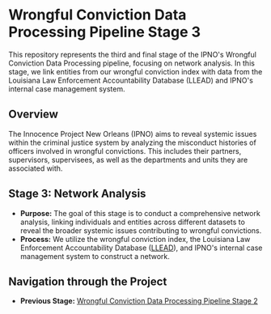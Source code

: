 # Wrongful Conviction Data Processing Pipeline Stage 3

This repository represents the third and final stage of the IPNO's Wrongful Conviction Data Processing pipeline, focusing on network analysis. In this stage, we link entities from our wrongful conviction index with data from the Louisiana Law Enforcement Accountability Database (LLEAD) and IPNO's internal case management system.

## Overview

The Innocence Project New Orleans (IPNO) aims to reveal systemic issues within the criminal justice system by analyzing the misconduct histories of officers involved in wrongful convictions. This includes their partners, supervisors, supervisees, as well as the departments and units they are associated with. 

## Stage 3: Network Analysis

- **Purpose:** The goal of this stage is to conduct a comprehensive network analysis, linking individuals and entities across different datasets to reveal the broader systemic issues contributing to wrongful convictions.
- **Process:** We utilize the wrongful conviction index, the Louisiana Law Enforcement Accountability Database ([LLEAD](https://llead.co/)), and IPNO's internal case management system to construct a network. 

## Navigation through the Project

- **Previous Stage:** [Wrongful Conviction Data Processing Pipeline Stage 2](https://github.com/your-previous-stage-repo)


